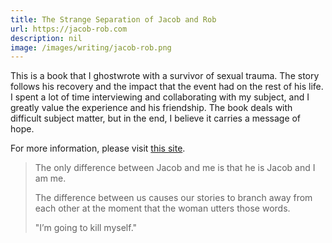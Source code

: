 ```yaml
---
title: The Strange Separation of Jacob and Rob
url: https://jacob-rob.com
description: nil
image: /images/writing/jacob-rob.png
---
```


This is a book that I ghostwrote with a survivor of sexual trauma. The story follows his recovery and the impact that the event had on the rest of his life. I spent a lot of time interviewing and collaborating with my subject, and I greatly value the experience and his friendship. The book deals with difficult subject matter, but in the end, I believe it carries a message of hope.

For more information, please visit [this site][1].

> The only difference between Jacob and me is that he is Jacob and I am me.
> 
> The difference between us causes our stories to branch away from each other at the moment that the woman utters those words.
> 
> "I’m going to kill myself."

[1]:	https://jacob-rob.com